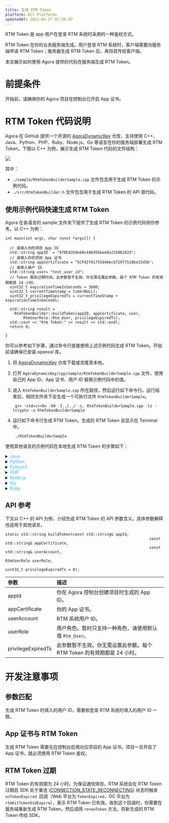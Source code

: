 ```yaml
---
title: 生成 RTM Token
platform: All Platforms
updatedAt: 2021-01-27 07:56:07
---
```


RTM Token 是 app 用户在登录 RTM 系统时采用的一种鉴权方式。

RTM Token 在你的业务服务端生成。用户登录 RTM 系统时，客户端需要向服务端申请 RTM Token；服务器生成 RTM Token 后，再将其传给客户端。

本文展示如何使用 Agora 提供的代码在服务端生成 RTM Token。

# 前提条件

开始前，请确保你的 Agora 项目在控制台已开启 App 证书。

# RTM Token 代码说明

Agora 在 GitHub 提供一个开源的 [AgoraDynamicKey](https://github.com/AgoraIO/Tools/tree/master/DynamicKey/AgoraDynamicKey) 仓库，支持使用 C++、Java、Python、PHP、Ruby、Node.js、Go 等语言在你的服务端部署生成 RTM Token。下图以 C++ 为例，展示生成 RTM Token 代码的文件结构：

![](https://web-cdn.agora.io/docs-files/1602234153464)

其中：

- `./sample/RtmTokenBuilderSample.cpp` 文件包含用于生成 RTM Token 的示例代码。
- `./src/RtmTokenBuilder.h` 文件包含用于生成 RTM Token 的 API 源代码。

## 使用示例代码快速生成 RTM Token

Agora 在各语言的 sample 文件夹下提供了生成 RTM Token 的示例代码供你参考。以 C++ 为例：

```
int main(int argc, char const *argv[]) {

  // 请填入你的项目 App ID
  std::string appID  = "970CA35de60c44645bbae8a215061b33";
  // 请填入你的项目 App 证书
  std::string appCertificate = "5CFd2fd1755d40ecb72977518be15d3b";
  // 请填入用户 ID
  std::string user= "test_user_id";
  // Token 服务过期时间。此参数暂不生效。你无需设置此参数。每个 RTM Token 的有效期都是 24 小时。
  uint32_t expirationTimeInSeconds = 3600;
  uint32_t currentTimeStamp = time(NULL);
  uint32_t privilegeExpiredTs = currentTimeStamp + expirationTimeInSeconds;

  std::string result =
    RtmTokenBuilder::buildToken(appID, appCertificate, user,
        RtmUserRole::Rtm_User, privilegeExpiredTs);
  std::cout << "Rtm Token:" << result << std::endl;
  return 0;

}
```

你可以参考如下步骤，通过命令行直接使用上述示例代码生成 RTM Token。开始前请确保已安装 openssl 库。

1. 将 [AgoraDynamicKey](https://github.com/AgoraIO/Tools/tree/master/DynamicKey/AgoraDynamicKey) 仓库下载或克隆至本地。

2. 打开 `AgoraDynamicKey/cpp/sample/RtmTokenBuilderSample.cpp` 文件，使用自己的 App ID、App 证书、用户 ID 替换示例代码中的值。

3. 进入 `RtmTokenBuilderSample.cpp` 所在路径，然后运行如下命令行。运行结束后，相同文件夹下会生成一个可执行文件 `RtmTokenBuilderSample`。

   ```shell
    g++ -std=c++0x -O0 -I../../ -L. RtmTokenBuilderSample.cpp -lz -lcrypto -o RtmTokenBuilderSample
   ```

4. 运行如下命令行生成 RTM Token。生成的 RTM Token 会显示在 Terminal 中。

   ```shell
    ./RtmTokenBuilderSample
   ```

使用其他语言的示例代码在本地生成 RTM Token 的步骤如下：

 <details>
	<summary><font color="#3ab7f8">Java</font></summary>
开始前确保已安装 Java IDE。
	<ol>
		<li>将 <a href="https://github.com/AgoraIO/Tools/tree/master/DynamicKey/AgoraDynamicKey">AgoraDynamicKey</a> 仓库下载或克隆至本地。</li>
		<li>在你的 Java IDE 中打开 <code>AgoraDynamicKey/java</code> 文件。</li>
		<li>打开 <code>AgoraDynamicKey/java/src/io/agora/sample/RtmTokenBuilderSample.java</code> 文件。使用自己的 App ID、App 证书、用户 ID 替换示例代码中的值。</li>
		<li>在你的 Java IDE 中运行项目。生成的 RTM Token 会显示在 IDE 中。</li>
	</ol>
</details>

<details>
	<summary><font color="#3ab7f8">Python</font></summary>
开始前请确保已安装 Python 2，且运行环境为 Python 2。你可以运行如下命令行查询当前 Python 版本。
<pre><code>Python -V</code></pre>
	<ol>
		<li>将 <a href="https://github.com/AgoraIO/Tools/tree/master/DynamicKey/AgoraDynamicKey">AgoraDynamicKey</a> 仓库下载或克隆至本地。</li>
		<li>打开 <code>AgoraDynamicKey/python/sample/RtmTokenBuilderSample.py</code> 文件。使用自己的 App ID、App 证书、用户 ID 替换示例代码中的值。</li>
		<li>进入 <code>RtmTokenBuilderSample.py</code> 所在路径，然后运行如下命令行生成 RTM Token。 生成的 RTM Token 会显示在 Terminal 中。
			<pre><code>python RtmTokenBuilderSample.py</code></pre>
		</li>
	</ol>
</details>

<details>
	<summary><font color="#3ab7f8">Python3</font></summary>
开始前请确保已安装 Python 3，且运行环境为 Python 3。你可以运行如下命令行查询当前 Python 版本。
<pre><code>Python -V</code></pre>
	<ol>
		<li>将 <a href="https://github.com/AgoraIO/Tools/tree/master/DynamicKey/AgoraDynamicKey">AgoraDynamicKey</a> 仓库下载或克隆至本地。</li>
		<li>打开 <code>AgoraDynamicKey/python/sample/RtmTokenBuilderSample.py</code> 文件。使用自己的 App ID、App 证书、用户 ID 替换示例代码中的值。</li>
		<li>进入 <code>RtcTokenBuilderSample.py</code> 所在路径，然后运行如下命令行生成 RTM Token。 生成的 RTM Token 会显示在 Terminal 中。
			<pre><code>python RtmTokenBuilderSample.py</code></pre>
		</li>
	</ol>
</details>

<details>
	<summary><font color="#3ab7f8">PHP</font></summary>
开始前请确保已安装最新版本的 PHP。
	<ol>
		<li>将 <a href="https://github.com/AgoraIO/Tools/tree/master/DynamicKey/AgoraDynamicKey">AgoraDynamicKey</a> 仓库下载或克隆至本地。</li>
		<li>打开 <code>AgoraDynamicKey/sample/RtmTokenBuilderSample.php</code> 文件。使用自己的 App ID、App 证书、用户 ID 替换示例代码中的值。</li>
		<li>进入 <code>RtmTokenBuilderSample.php</code> 所在路径，然后运行如下命令行生成 RTM Token。 生成的 RTM Token 会显示在 Terminal 中。
			<pre><code>php RtmTokenBuilderSample.php</code></pre>
		</li>
	</ol>
</details>

<details>
	<summary><font color="#3ab7f8">Node.js</font></summary>
开始前请确保已安装最新版本的 Node.js LTS 版本。
	<ol>
		<li>运行如下命令行安装 Node.js 依赖。
			<pre><code>npm install</code></pre>
		</li>
		<li>将 <a href="https://github.com/AgoraIO/Tools/tree/master/DynamicKey/AgoraDynamicKey">AgoraDynamicKey</a> 仓库下载或克隆至本地。</li>
		<li>打开 <code>AgoraDynamicKey/nodejs/sample/RtmTokenBuilderSample.js</code> 文件。使用自己的 App ID、App 证书、用户 ID 替换示例代码中的值。</li>
		<li>进入 <code>RtmTokenBuilderSample.js</code> 所在路径，然后运行如下命令行生成 RTM Token。 生成的 RTM Token 会显示在 Terminal 中。
			<pre><code>node RtmTokenBuilderSample.js</code></pre>
		</li>
	</ol>
</details>

<details>
	<summary><font color="#3ab7f8">Go</font></summary>
开始前请确保已安装最新版本的 Golang。
	<ol>
		<li>将 <a href="https://github.com/AgoraIO/Tools/tree/master/DynamicKey/AgoraDynamicKey">AgoraDynamicKey</a> 仓库下载或克隆至本地。</li>
		<li>打开 <code>AgoraDynamicKey/go/sample/RtcTokenBuilder/sample.go</code> 文件。使用自己的 App ID、App 证书、用户 ID 替换示例代码中的值。</li>
		<li>进入 <code>sample.go</code> 所在路径，然后运行如下命令行。 运行结束后，相同文件夹下会生成一个可执行文件 <code>RtmTokenBuilder</code>。
			<pre><code>go build</code></pre>
		</li>
		<li>运行如下命令行生成 Token。生成的 Token 会显示在 Terminal 中。
			<pre><code>./RtmTokenBuilder</code></pre>
		</li>
	</ol>
</details>

<details>
	<summary><font color="#3ab7f8">Ruby</font></summary>
开始前请确保已安装 Ruby v1.9 及以上。你可以通过如下命令行查询当前的 Ruby 版本。
	<pre><code>ruby -version</code></pre>
	<ol>
		<li>将 <a href="https://github.com/AgoraIO/Tools/tree/master/DynamicKey/AgoraDynamicKey">AgoraDynamicKey</a> 仓库下载或克隆至本地。</li>
		<li>打开 <code>AgoraDynamicKey/ruby/sample/rtm_token_builder_sample.rb</code> 文件。使用自己的 App ID、App 证书、用户 ID 替换示例代码中的值。</li>
		<li>进入 <code>rtm_token_builder_sample.rb</code> 所在路径，然后运行如下命令行生成 Token。生成的 Token 会显示在 Terminal 中。
			<pre><code>ruby rtm_token_builder_sample.rb</code></pre>
		</li>
	</ol>
</details>

## API 参考

下文以 C++ 的 API 为例，介绍生成 RTM Token 的 API 参数含义。具体参数解释也适用于其他语言。

```
static std::string buildToken(const std::string& appId,
																const std::string& appCertificate,
																const std::string& userAccount,
																RtmUserRole userRole,
																uint32_t privilegeExpiredTs = 0);
```

| 参数               | 描述                                                                    |
| :----------------- | :---------------------------------------------------------------------- |
| appId              | 你在 Agora 控制台创建项目时生成的 App ID。                              |
| appCertificate     | 你的 App 证书。                                                         |
| userAccount        | RTM 系统用户 ID。                                                       |
| userRole           | 用户角色。暂时只支持一种角色，请使用默认值 `Rtm_User`。                 |
| privilegeExpiredTs | 此参数暂不生效。你无需设置此参数。每个 RTM Token 的有效期都是 24 小时。 |

# 开发注意事项

## 参数匹配

生成 RTM Token 时填入的用户 ID，需要和登录 RTM 系统时填入的用户 ID 一致。

## App 证书与 RTM Token

生成 RTM Token 需要先在控制台启用对应项目的 App 证书。项目一旦开启了 App 证书，就必须使用 RTM Token 鉴权。

## RTM Token 过期

RTM Token 的有效期为 24 小时。为保证通信体验，RTM 系统会在 RTM Token 过期且 SDK 处于重连 ([CONNECTION_STATE_RECONNECTING](https://docs.agora.io/cn/Real-time-Messaging/reconnecting_android?platform=Android)) 状态时触发 `onTokenExpired `回调（Web 平台为 `TokenExpired`，OC 平台为 `rtmKitTokenDidExpire`），表示 RTM Token 已失效。收到这个回调时，你需要在服务端重新生成 RTM Token，然后调用 `renewToken` 方法，将新生成的 RTM Token 传给 SDK。
